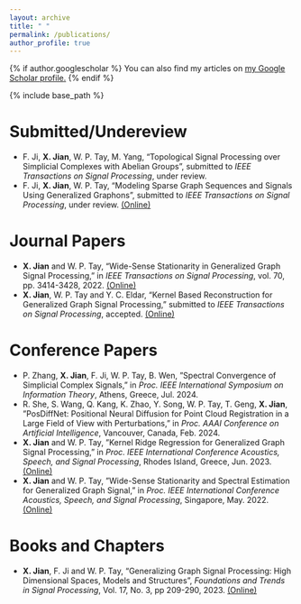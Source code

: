 ```yaml
---
layout: archive
title: " "
permalink: /publications/
author_profile: true
---
```


{% if author.googlescholar %}
  You can also find my articles on <u><a href="{{author.googlescholar}}">my Google Scholar profile</a>.</u>
{% endif %}

{% include base_path %}

Submitted/Undereview
======
* F. Ji, **X. Jian**, W. P. Tay, M. Yang, “Topological Signal Processing over Simplicial Complexes with Abelian Groups”, submitted to _IEEE Transactions on Signal Processing_, under review.
* F. Ji, **X. Jian**, W. P. Tay, “Modeling Sparse Graph Sequences and Signals Using Generalized Graphons”, submitted to _IEEE Transactions on Signal Processing_, under review. [(Online)](https://arxiv.org/abs/2312.08124)

Journal Papers
======
* **X. Jian** and W. P. Tay, “Wide-Sense Stationarity in Generalized Graph Signal Processing,” in _IEEE Transactions on Signal Processing_, vol. 70, pp. 3414-3428, 2022. [(Online)](https://ieeexplore.ieee.org/abstract/document/9802780)
* **X. Jian**, W. P. Tay and Y. C. Eldar, “Kernel Based Reconstruction for Generalized Graph Signal Processing,” submitted to _IEEE Transactions on Signal Processing_, accepted. [(Online)](https://arxiv.org/abs/2308.06949)

Conference Papers
======
* P. Zhang, **X. Jian**, F. Ji, W. P. Tay, B. Wen, ”Spectral Convergence of Simplicial Complex Signals,” in _Proc. IEEE International Symposium on Information Theory_, Athens, Greece, Jul. 2024.
* R. She, S. Wang, Q. Kang, K. Zhao, Y. Song, W. P. Tay, T. Geng, **X. Jian**, ”PosDiffNet: Positional Neural Diffusion for Point Cloud Registration in a Large Field of View with Perturbations,” in _Proc. AAAI Conference on Artificial Intelligence_, Vancouver, Canada, Feb. 2024.
* **X. Jian** and W. P. Tay, ”Kernel Ridge Regression for Generalized Graph Signal Processing,” in _Proc. IEEE International Conference Acoustics, Speech, and Signal Processing_, Rhodes Island, Greece, Jun. 2023. [(Online)](https://ieeexplore.ieee.org/abstract/document/10096767)
* **X. Jian** and W. P. Tay, ”Wide-Sense Stationarity and Spectral Estimation for Generalized Graph Signal,” in _Proc. IEEE International Conference Acoustics, Speech, and Signal Processing_, Singapore, May. 2022. [(Online)](https://ieeexplore.ieee.org/abstract/document/9747273)


Books and Chapters
======
* **X. Jian**, F. Ji and W. P. Tay, “Generalizing Graph Signal Processing: High Dimensional Spaces, Models and Structures”, _Foundations and Trends in Signal Processing_, Vol. 17, No. 3, pp 209-290, 2023. [(Online)](https://www.nowpublishers.com/article/Details/SIG-119)
